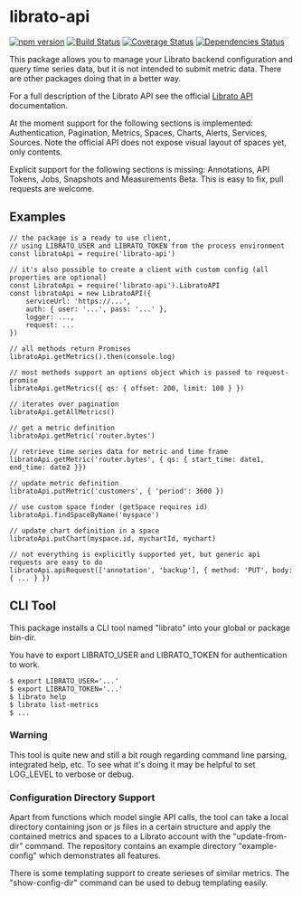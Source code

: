 # librato-api

[![npm version](http://img.shields.io/npm/v/librato-api.svg)](https://npmjs.org/package/librato-api)
[![Build Status](https://travis-ci.org/emartech/librato-api.svg?branch=master)](https://travis-ci.org/emartech/librato-api)
[![Coverage Status](https://coveralls.io/repos/github/emartech/librato-api/badge.svg?branch=master)](https://coveralls.io/github/emartech/librato-api?branch=master)
[![Dependencies Status](https://david-dm.org/emartech/librato-api.svg)](https://david-dm.org/emartech/librato-api)

This package allows you to manage your Librato backend configuration and query time series data,
but it is not intended to submit metric data. There are other packages doing that
in a better way.

For a full description of the Librato API see the official
[Librato API](https://www.librato.com/docs/api/) documentation.

At the moment support for the following sections is implemented:
Authentication, Pagination, Metrics, Spaces, Charts, Alerts, Services, Sources.
Note the official API does not expose visual layout of spaces yet, only contents.

Explicit support for the following sections is missing:
Annotations, API Tokens, Jobs, Snapshots and Measurements Beta.
This is easy to fix, pull requests are welcome.

## Examples
    // the package is a ready to use client,
    // using LIBRATO_USER and LIBRATO_TOKEN from the process environment
    const libratoApi = require('librato-api')

    // it's also possible to create a client with custom config (all properties are optional)
    const LibratoApi = require('librato-api').LibratoAPI
    const libratoApi = new LibratoAPI({
        serviceUrl: 'https://...',
        auth: { user: '...', pass: '...' },
        logger: ...,
        request: ...
    })

    // all methods return Promises
    libratoApi.getMetrics().then(console.log)

    // most methods support an options object which is passed to request-promise
    libratoApi.getMetrics({ qs: { offset: 200, limit: 100 } })

    // iterates over pagination
    libratoApi.getAllMetrics()

    // get a metric definition
    libratoApi.getMetric('router.bytes')

    // retrieve time series data for metric and time frame
    libratoApi.getMetric('router.bytes', { qs: { start_time: date1, end_time: date2 }})

    // update metric definition
    libratoApi.putMetric('customers', { 'period': 3600 })

    // use custom space finder (getSpace requires id)
    libratoApi.findSpaceByName('myspace')

    // update chart definition in a space
    libratoApi.putChart(myspace.id, mychartId, mychart)

    // not everything is explicitly supported yet, but generic api requests are easy to do
    libratoApi.apiRequest(['annotation', 'backup'], { method: 'PUT', body: { ... } })

## CLI Tool

This package installs a CLI tool named "librato" into your global or package bin-dir.

You have to export LIBRATO_USER and LIBRATO_TOKEN for authentication to work.

    $ export LIBRATO_USER='...'
    $ export LIBRATO_TOKEN='...'
    $ librato help
    $ librato list-metrics
    $ ...

### Warning

This tool is quite new and still a bit rough regarding command line parsing,
integrated help, etc. To see what it's doing it may be helpful to set LOG_LEVEL to verbose or debug.

### Configuration Directory Support

Apart from functions which model single API calls, the tool can take a local directory
containing json or js files in a certain structure and apply the contained metrics and spaces to
a Librato account with the "update-from-dir" command. The repository contains an example directory
"example-config" which demonstrates all features.

There is some templating support to create serieses of similar metrics. The "show-config-dir"
command can be used to debug templating easily.
